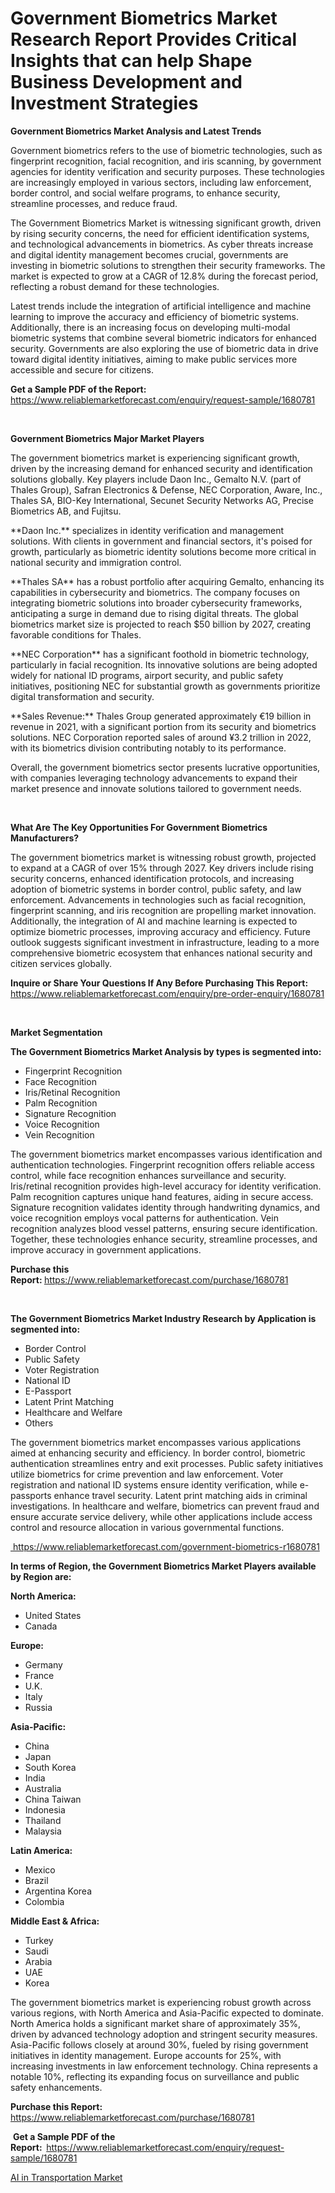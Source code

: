 <p><h1>Government Biometrics Market Research Report Provides Critical Insights that can help Shape Business Development and Investment Strategies</h1></p><p><strong>Government Biometrics Market Analysis and Latest Trends</strong></p>
<p><p>Government biometrics refers to the use of biometric technologies, such as fingerprint recognition, facial recognition, and iris scanning, by government agencies for identity verification and security purposes. These technologies are increasingly employed in various sectors, including law enforcement, border control, and social welfare programs, to enhance security, streamline processes, and reduce fraud.</p><p>The Government Biometrics Market is witnessing significant growth, driven by rising security concerns, the need for efficient identification systems, and technological advancements in biometrics. As cyber threats increase and digital identity management becomes crucial, governments are investing in biometric solutions to strengthen their security frameworks. The market is expected to grow at a CAGR of 12.8% during the forecast period, reflecting a robust demand for these technologies.</p><p>Latest trends include the integration of artificial intelligence and machine learning to improve the accuracy and efficiency of biometric systems. Additionally, there is an increasing focus on developing multi-modal biometric systems that combine several biometric indicators for enhanced security. Governments are also exploring the use of biometric data in drive toward digital identity initiatives, aiming to make public services more accessible and secure for citizens.</p></p>
<p><strong>Get a Sample PDF of the Report:&nbsp;</strong> <a href="https://www.reliablemarketforecast.com/enquiry/request-sample/1680781?utm_campaign=1167&utm_medium=2&utm_source=Github&utm_content=ia&utm_term=09032025&utm_id=government-biometrics">https://www.reliablemarketforecast.com/enquiry/request-sample/1680781</a></p>
<p>&nbsp;</p>
<p><strong>Government Biometrics Major Market Players</strong></p>
<p><p>The government biometrics market is experiencing significant growth, driven by the increasing demand for enhanced security and identification solutions globally. Key players include Daon Inc., Gemalto N.V. (part of Thales Group), Safran Electronics & Defense, NEC Corporation, Aware, Inc., Thales SA, BIO-Key International, Secunet Security Networks AG, Precise Biometrics AB, and Fujitsu.</p><p>**Daon Inc.** specializes in identity verification and management solutions. With clients in government and financial sectors, it's poised for growth, particularly as biometric identity solutions become more critical in national security and immigration control.</p><p>**Thales SA** has a robust portfolio after acquiring Gemalto, enhancing its capabilities in cybersecurity and biometrics. The company focuses on integrating biometric solutions into broader cybersecurity frameworks, anticipating a surge in demand due to rising digital threats. The global biometrics market size is projected to reach $50 billion by 2027, creating favorable conditions for Thales.</p><p>**NEC Corporation** has a significant foothold in biometric technology, particularly in facial recognition. Its innovative solutions are being adopted widely for national ID programs, airport security, and public safety initiatives, positioning NEC for substantial growth as governments prioritize digital transformation and security.</p><p>**Sales Revenue:** Thales Group generated approximately €19 billion in revenue in 2021, with a significant portion from its security and biometrics solutions. NEC Corporation reported sales of around ¥3.2 trillion in 2022, with its biometrics division contributing notably to its performance. </p><p>Overall, the government biometrics sector presents lucrative opportunities, with companies leveraging technology advancements to expand their market presence and innovate solutions tailored to government needs.</p></p>
<p>&nbsp;</p>
<p><strong>What Are The Key Opportunities For Government Biometrics Manufacturers?</strong></p>
<p><p>The government biometrics market is witnessing robust growth, projected to expand at a CAGR of over 15% through 2027. Key drivers include rising security concerns, enhanced identification protocols, and increasing adoption of biometric systems in border control, public safety, and law enforcement. Advancements in technologies such as facial recognition, fingerprint scanning, and iris recognition are propelling market innovation. Additionally, the integration of AI and machine learning is expected to optimize biometric processes, improving accuracy and efficiency. Future outlook suggests significant investment in infrastructure, leading to a more comprehensive biometric ecosystem that enhances national security and citizen services globally.</p></p>
<p><strong>Inquire or Share Your Questions If Any Before Purchasing This Report:</strong> <a href="https://www.reliablemarketforecast.com/enquiry/pre-order-enquiry/1680781?utm_campaign=1167&utm_medium=2&utm_source=Github&utm_content=ia&utm_term=09032025&utm_id=government-biometrics">https://www.reliablemarketforecast.com/enquiry/pre-order-enquiry/1680781</a></p>
<p>&nbsp;</p>
<p><strong>Market Segmentation</strong></p>
<p><strong>The Government Biometrics Market Analysis by types is segmented into:</strong></p>
<p><ul><li>Fingerprint Recognition</li><li>Face Recognition</li><li>Iris/Retinal Recognition</li><li>Palm Recognition</li><li>Signature Recognition</li><li>Voice Recognition</li><li>Vein Recognition</li></ul></p>
<p><p>The government biometrics market encompasses various identification and authentication technologies. Fingerprint recognition offers reliable access control, while face recognition enhances surveillance and security. Iris/retinal recognition provides high-level accuracy for identity verification. Palm recognition captures unique hand features, aiding in secure access. Signature recognition validates identity through handwriting dynamics, and voice recognition employs vocal patterns for authentication. Vein recognition analyzes blood vessel patterns, ensuring secure identification. Together, these technologies enhance security, streamline processes, and improve accuracy in government applications.</p></p>
<p><strong>Purchase this Report:&nbsp;</strong><a href="https://www.reliablemarketforecast.com/purchase/1680781?utm_campaign=1167&utm_medium=2&utm_source=Github&utm_content=ia&utm_term=09032025&utm_id=government-biometrics">https://www.reliablemarketforecast.com/purchase/1680781</a></p>
<p>&nbsp;</p>
<p><strong>The Government Biometrics Market Industry Research by Application is segmented into:</strong></p>
<p><ul><li>Border Control</li><li>Public Safety</li><li>Voter Registration</li><li>National ID</li><li>E-Passport</li><li>Latent Print Matching</li><li>Healthcare and Welfare</li><li>Others</li></ul></p>
<p><p>The government biometrics market encompasses various applications aimed at enhancing security and efficiency. In border control, biometric authentication streamlines entry and exit processes. Public safety initiatives utilize biometrics for crime prevention and law enforcement. Voter registration and national ID systems ensure identity verification, while e-passports enhance travel security. Latent print matching aids in criminal investigations. In healthcare and welfare, biometrics can prevent fraud and ensure accurate service delivery, while other applications include access control and resource allocation in various governmental functions.</p></p>
<p><a href="https://www.reliablemarketforecast.com/government-biometrics-r1680781?utm_campaign=1167&utm_medium=2&utm_source=Github&utm_content=ia&utm_term=09032025&utm_id=government-biometrics">&nbsp;https://www.reliablemarketforecast.com/government-biometrics-r1680781</a></p>
<p><strong>In terms of Region, the Government Biometrics Market Players available by Region are:</strong></p>
<p>
    <p> <strong> North America: </strong>
        <ul>
            <li>United States</li>
            <li>Canada</li>
        </ul>
        </p> 
    <p> <strong> Europe: </strong>
        <ul>
            <li>Germany</li>
            <li>France</li>
            <li>U.K.</li>
            <li>Italy</li>
            <li>Russia</li>
        </ul>
        </p> 
    <p> <strong> Asia-Pacific: </strong>
        <ul>
            <li>China</li>
            <li>Japan</li>
            <li>South Korea</li>
            <li>India</li>
            <li>Australia</li>
            <li>China Taiwan</li>
            <li>Indonesia</li>
            <li>Thailand</li>
            <li>Malaysia</li>
        </ul>
        </p> 
    <p> <strong> Latin America: </strong>
        <ul>
            <li>Mexico</li>
            <li>Brazil</li>
            <li>Argentina Korea</li>
            <li>Colombia</li>
        </ul>
        </p> 
    <p> <strong> Middle East & Africa: </strong>
        <ul>
            <li>Turkey</li>
            <li>Saudi</li>
            <li>Arabia</li>
            <li>UAE</li>
            <li>Korea</li>
        </ul>
    </p>
    </p>
<p><p>The government biometrics market is experiencing robust growth across various regions, with North America and Asia-Pacific expected to dominate. North America holds a significant market share of approximately 35%, driven by advanced technology adoption and stringent security measures. Asia-Pacific follows closely at around 30%, fueled by rising government initiatives in identity management. Europe accounts for 25%, with increasing investments in law enforcement technology. China represents a notable 10%, reflecting its expanding focus on surveillance and public safety enhancements.</p></p>
<p><strong>Purchase this Report: </strong><a href="https://www.reliablemarketforecast.com/purchase/1680781?utm_campaign=1167&utm_medium=2&utm_source=Github&utm_content=ia&utm_term=09032025&utm_id=government-biometrics">https://www.reliablemarketforecast.com/purchase/1680781</a></p>
<p>&nbsp;<strong>Get a Sample PDF of the Report:&nbsp;&nbsp;</strong><a href="https://www.reliablemarketforecast.com/enquiry/request-sample/1680781?utm_campaign=1167&utm_medium=2&utm_source=Github&utm_content=ia&utm_term=09032025&utm_id=government-biometrics">https://www.reliablemarketforecast.com/enquiry/request-sample/1680781</a></p>
<p><strong></strong></p>
<p><p><a href="https://github.com/mabutironaldo/Market-Research-Report-List-7/blob/main/ai-in-transportation-market.md?utm_campaign=1167&utm_medium=2&utm_source=Github&utm_content=ia&utm_term=09032025&utm_id=government-biometrics">AI in Transportation Market</a></p></p>